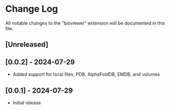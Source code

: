 # Change Log

All notable changes to the "bioviewer" extension will be documented in this file.

## [Unreleased]

## [0.0.2] - 2024-07-29

- Added support for local files, PDB, AlphaFoldDB, EMDB, and volumes

## [0.0.1] - 2024-07-29

- Initial release